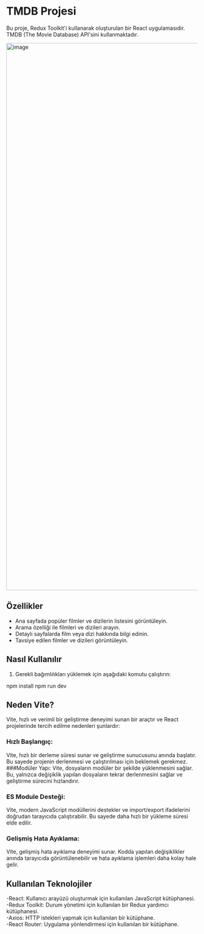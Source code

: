 # TMDB Projesi

Bu proje, Redux Toolkit'i kullanarak oluşturulan bir React uygulamasıdır. TMDB (The Movie Database) API'sini kullanmaktadır.

<img width="1440" alt="image" src="https://github.com/YildizDikme/TMDB-API-Project/assets/103577317/80cd7d15-6327-44de-8611-72a7815a3b8e">

## Özellikler

- Ana sayfada popüler filmler ve dizilerin listesini görüntüleyin.
- Arama özelliği ile filmleri ve dizileri arayın.
- Detaylı sayfalarda film veya dizi hakkında bilgi edinin.
- Tavsiye edilen filmler ve dizileri görüntüleyin.

## Nasıl Kullanılır

1. Gerekli bağımlılıkları yüklemek için aşağıdaki komutu çalıştırın:

npm install
npm run dev

## Neden Vite?
Vite, hızlı ve verimli bir geliştirme deneyimi sunan bir araçtır ve React projelerinde tercih edilme nedenleri şunlardır:

### Hızlı Başlangıç: 
Vite, hızlı bir derleme süresi sunar ve geliştirme sunucusunu anında başlatır. Bu sayede projenin derlenmesi ve çalıştırılması için beklemek gerekmez.
###Modüler Yapı: 
Vite, dosyaların modüler bir şekilde yüklenmesini sağlar. Bu, yalnızca değişiklik yapılan dosyaların tekrar derlenmesini sağlar ve geliştirme sürecini hızlandırır.
### ES Module Desteği:
Vite, modern JavaScript modüllerini destekler ve import/export ifadelerini doğrudan tarayıcıda çalıştırabilir. Bu sayede daha hızlı bir yükleme süresi elde edilir.
### Gelişmiş Hata Ayıklama: 
Vite, gelişmiş hata ayıklama deneyimi sunar. Kodda yapılan değişiklikler anında tarayıcıda görüntülenebilir ve hata ayıklama işlemleri daha kolay hale gelir.

## Kullanılan Teknolojiler
-React: Kullanıcı arayüzü oluşturmak için kullanılan JavaScript kütüphanesi. <br>
-Redux Toolkit: Durum yönetimi için kullanılan bir Redux yardımcı kütüphanesi. <br>
-Axios: HTTP istekleri yapmak için kullanılan bir kütüphane. <br>
-React Router: Uygulama yönlendirmesi için kullanılan bir kütüphane. <br>

